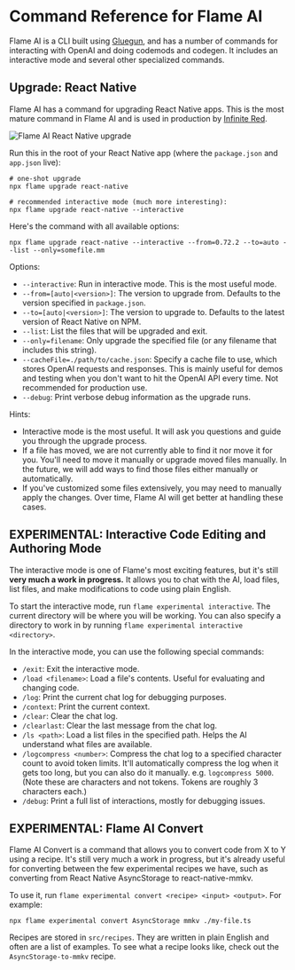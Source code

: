 # Command Reference for Flame AI

Flame AI is a CLI built using [Gluegun](https://github.com/infinitered/gluegun), and has a number of commands for interacting with OpenAI and doing codemods and codegen. It includes an interactive mode and several other specialized commands.

## Upgrade: React Native

Flame AI has a command for upgrading React Native apps. This is the most mature command in Flame AI and is used in production by [Infinite Red](https://infinite.red).

<img alt="Flame AI React Native upgrade" src="https://github.com/infinitered/flame/assets/1479215/d29abe33-1eeb-45af-92be-681b7303d340">

Run this in the root of your React Native app (where the `package.json` and `app.json` live):

```
# one-shot upgrade
npx flame upgrade react-native

# recommended interactive mode (much more interesting):
npx flame upgrade react-native --interactive
```

Here's the command with all available options:

```
npx flame upgrade react-native --interactive --from=0.72.2 --to=auto --list --only=somefile.mm
```

Options:

- `--interactive`: Run in interactive mode. This is the most useful mode.
- `--from=[auto|<version>]`: The version to upgrade from. Defaults to the version specified in `package.json`.
- `--to=[auto|<version>]`: The version to upgrade to. Defaults to the latest version of React Native on NPM.
- `--list`: List the files that will be upgraded and exit.
- `--only=filename`: Only upgrade the specified file (or any filename that includes this string).
- `--cacheFile=./path/to/cache.json`: Specify a cache file to use, which stores OpenAI requests and responses. This is mainly useful for demos and testing when you don't want to hit the OpenAI API every time. Not recommended for production use.
- `--debug`: Print verbose debug information as the upgrade runs.

Hints:

- Interactive mode is the most useful. It will ask you questions and guide you through the upgrade process.
- If a file has moved, we are not currently able to find it nor move it for you. You'll need to move it manually or upgrade moved files manually. In the future, we will add ways to find those files either manually or automatically.
- If you've customized some files extensively, you may need to manually apply the changes. Over time, Flame AI will get better at handling these cases.

## EXPERIMENTAL: Interactive Code Editing and Authoring Mode

The interactive mode is one of Flame's most exciting features, but it's still **very much a work in progress.** It allows you to chat with the AI, load files, list files, and make modifications to code using plain English.

To start the interactive mode, run `flame experimental interactive`. The current directory will be where you will be working. You can also specify a directory to work in by running `flame experimental interactive <directory>`.

In the interactive mode, you can use the following special commands:

- `/exit`: Exit the interactive mode.
- `/load <filename>`: Load a file's contents. Useful for evaluating and changing code.
- `/log`: Print the current chat log for debugging purposes.
- `/context`: Print the current context.
- `/clear`: Clear the chat log.
- `/clearlast`: Clear the last message from the chat log.
- `/ls <path>`: Load a list files in the specified path. Helps the AI understand what files are available.
- `/logcompress <number>`: Compress the chat log to a specified character count to avoid token limits. It'll automatically compress the log when it gets too long, but you can also do it manually. e.g. `logcompress 5000`. (Note these are characters and not tokens. Tokens are roughly 3 characters each.)
- `/debug`: Print a full list of interactions, mostly for debugging issues.

## EXPERIMENTAL: Flame AI Convert

Flame AI Convert is a command that allows you to convert code from X to Y using a recipe. It's still very much a work in progress, but it's already useful for converting between the few experimental recipes we have, such as converting from React Native AsyncStorage to react-native-mmkv.

To use it, run `flame experimental convert <recipe> <input> <output>`. For example:

```
npx flame experimental convert AsyncStorage mmkv ./my-file.ts
```

Recipes are stored in `src/recipes`. They are written in plain English and often are a list of examples. To see what a recipe looks like, check out the `AsyncStorage-to-mmkv` recipe.
